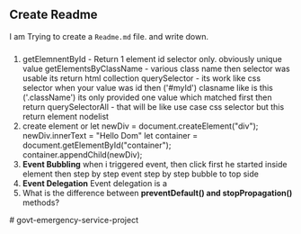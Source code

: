 ## Create Readme
I am Trying to create a `Readme.md` file. and write down. 

### 

1. getElemnentById - Return 1 element id selector only. obviously unique value
  getElementsByClassName - various class name then selector was usable its return html collection 
  querySelector - its work like css selector when your value was id then ('#myId') clasname like is this ('.className') its only provided one value which matched first then return 
  querySelectorAll - that will be like use case css selector but this return element nodelist
2. create element or let newDiv = document.createElement("div");
    newDiv.innerText = "Hello Dom"
    let container = document.getElementById("container");  
    container.appendChild(newDiv); 
3. **Event Bubbling** when i triggered event, then click first he started inside element then step by step event step by step bubble to top side
4. **Event Delegation** Event delegation is a
5. What is the difference between **preventDefault() and stopPropagation()** methods?

#   g o v t - e m e r g e n c y - s e r v i c e - p r o j e c t 
 
